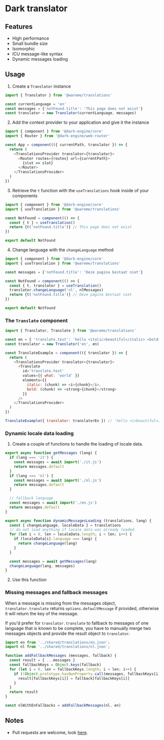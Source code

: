 # Dark translator

## Features

- High performance
- Small bundle size
- Isomorphic
- ICU message-like syntax
- Dynamic messages loading

## Usage

1. Create a `Translator` instance
```js
import { Translator } from '@wareme/translations'

const currentLanguage = 'en'
const messages = {'notFound.title': 'This page does not exist'}
const translator = new Translator(currentLanguage, messages)
```
2. Add the context provider to your application and give it the instance
```js
import { component } from '@dark-engine/core'
import { Router } from '@dark-engine/web-router'

const App = component(({ currentPath, translator }) => {
  return (
    <TranslationsProvider translator={translator}>
      <Router routes={routes} url={currentPath}>
        {slot => slot}
      </Router>
    </TranslationsProvider>
  )
})
```
3. Retrieve the `t` function with the `useTranslations` hook inside of your components
```js
import { component } from '@dark-engine/core'
import { useTranslation } from '@wareme/translations'

const NotFound = component(() => {
  const { t } = useTranslation()
  return {t('notFound.title')} // This page does not exist
})

export default NotFound
```
4. Change language with the `changeLanguage` method
```js
import { component } from '@dark-engine/core'
import { useTranslation } from '@wareme/translations'

const messages = {'notFound.title': 'Deze pagina bestaat niet'}

const NotFound = component(() => {
  const { t, translator } = useTranslation()
  translator.changeLanguage('nl', nlMessages)
  return {t('notFound.title')} // Deze pagina bestaat niet
})

export default NotFound
```

### The `Translate` component

```js
import { Translator, Translate } from '@wareme/translations'

const en = { 'translate.test': 'hello <italic>beautiful</italic> <bold>{what}</bold>'}
const translator = new Translator('en', en)

const TranslateExample = component(({ translator }) => {
  return (
    <TranslationsProvider translator={translator}>
      <Translate
        id='translate.test'
        values={{ what: 'world' }}
        elements={{
          italic: (chunk) => <i>{chunk}</i>,
          bold: (chunk) => <strong>{chunk}</strong>
        }}
      />
    </TranslationsProvider>
  )
})

TranslateExample({ translator: translatorEn }) // 'hello <i>beautiful</i> <strong>world</strong>'
```

### Dynamic locale data loading

1. Create a couple of functions to handle the loading of locale data.
```js
export async function getMessages (lang) {
  if (lang === 'it') {
    const messages = await import('./it.js')
    return messages.default
  }
  if (lang === 'nl') {
    const messages = await import('./nl.js')
    return messages.default
  }

  // fallback language
  const messages = await import('./en.js')
  return messages.default
}

export async function dynamicMessagesLoading (translations, lang) {
  const { changeLanguage, localeData } = translations
  // do not load anything if locale data was already loaded.
  for (let i = 0, len = localeData.length; i < len; i++) {
    if (localeData[i].language === lang) {
      return changeLanguage(lang)
    }
  }

  const messages = await getMessages(lang)
  changeLanguage(lang, messages)
}
```
2. Use this function

### Missing messages and fallback messages

When a message is missing from the messages object, `translator.translate` returns `options.defaultMessage` 
if provided, otherwise it will return the key of the message.

If you'd prefer for `translator.translate` to fallback to messages of one language that is known to 
be complete, you have to manually merge two messages objects and provide the result object to `translator`.

```js
import en from '../shared/translations/en.json';
import nl from '../shared/translations/nl.json';

function addFallbackMessages (messages, fallback) {
  const result = { ...messages }
  const fallbackKeys = Object.keys(fallback)
  for (let i = 0, len = fallbackKeys.length; i < len; i++) {
    if (!Object.prototype.hasOwnProperty.call(messages, fallbackKeys[i])) {
      result[fallbackKeys[i]] = fallback[fallbackKeys[i]]
    }
  }
  return result
}

const nlWithEnFallbacks = addFallbackMessages(nl, en)
```

## Notes

- Pull requests are welcome, look [here](./CONTRIBUTING.md).
